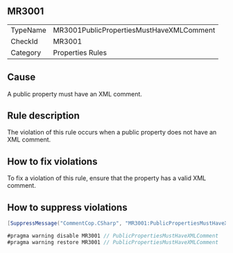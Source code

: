## MR3001

<table>
<tr>
  <td>TypeName</td>
  <td>MR3001PublicPropertiesMustHaveXMLComment</td>
</tr>
<tr>
  <td>CheckId</td>
  <td>MR3001</td>
</tr>
<tr>
  <td>Category</td>
  <td>Properties Rules</td>
</tr>
</table>

## Cause

A public property must have an XML comment.

## Rule description

The violation of this rule occurs when a public property does not have an XML comment.

## How to fix violations

To fix a violation of this rule, ensure that the property has a valid XML comment.

## How to suppress violations

```csharp
[SuppressMessage("CommentCop.CSharp", "MR3001:PublicPropertiesMustHaveXMLComment", Justification = "Reviewed.")]
```

```csharp
#pragma warning disable MR3001 // PublicPropertiesMustHaveXMLComment
#pragma warning restore MR3001 // PublicPropertiesMustHaveXMLComment
```